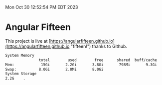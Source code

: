 Mon Oct 30 12:52:54 PM EDT 2023

# Angular Fifteen


This project is live at [https://angularfifteen.github.io](https://angularfifteen.github.io "fifteen!") thanks to Github.

```bash
System Memory
               total        used        free      shared  buff/cache   available
Mem:            15Gi       2.2Gi       3.8Gi       798Mi       9.3Gi        11Gi
Swap:          8.0Gi       2.0Mi       8.0Gi
System Storage
2.2G	.
